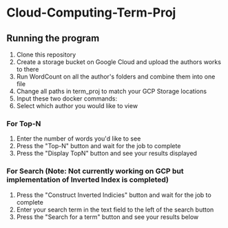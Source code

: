 # Cloud-Computing-Term-Proj

## Running the program
1. Clone this repository
2. Create a storage bucket on Google Cloud and upload the authors works to there
1. Run WordCount on all the author's folders and combine them into one file
3. Change all paths in term_proj to match your GCP Storage locations
4. Input these two docker commands:
5. Select which author you would like to view
### For Top-N
1. Enter the number of words you'd like to see
2. Press the "Top-N" button and wait for the job to complete
3. Press the "Display TopN" button and see your results displayed
### For Search (Note: Not currently working on GCP but implementation of Inverted Index is completed)
1. Press the "Construct Inverted Indicies" button and wait for the job to complete
2. Enter your search term in the text field to the left of the search button
3. Press the "Search for a term" button and see your results below
